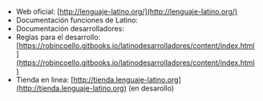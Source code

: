 * Web oficial: [http://lenguaje-latino.org/](http://lenguaje-latino.org/)
* Documentación funciones de Latino: 
* Documentación desarrolladores:
* Reglas para el desarrollo: 
  [https://robincoello.gitbooks.io/latinodesarrolladores/content/index.html](https://robincoello.gitbooks.io/latinodesarrolladores/content/index.html)
* Tienda en linea: 
  [http://tienda.lenguaje-latino.org](http://tienda.lenguaje-latino.org)
   \(en desarollo\)



